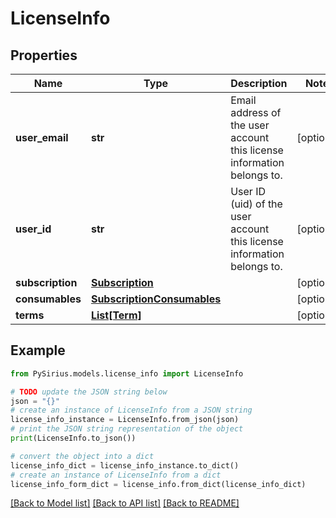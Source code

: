 # LicenseInfo


## Properties

Name | Type | Description | Notes
------------ | ------------- | ------------- | -------------
**user_email** | **str** | Email address of the user account this license information belongs to. | [optional] 
**user_id** | **str** | User ID (uid) of the user account this license information belongs to. | [optional] 
**subscription** | [**Subscription**](Subscription.md) |  | [optional] 
**consumables** | [**SubscriptionConsumables**](SubscriptionConsumables.md) |  | [optional] 
**terms** | [**List[Term]**](Term.md) |  | [optional] 

## Example

```python
from PySirius.models.license_info import LicenseInfo

# TODO update the JSON string below
json = "{}"
# create an instance of LicenseInfo from a JSON string
license_info_instance = LicenseInfo.from_json(json)
# print the JSON string representation of the object
print(LicenseInfo.to_json())

# convert the object into a dict
license_info_dict = license_info_instance.to_dict()
# create an instance of LicenseInfo from a dict
license_info_form_dict = license_info.from_dict(license_info_dict)
```
[[Back to Model list]](../README.md#documentation-for-models) [[Back to API list]](../README.md#documentation-for-api-endpoints) [[Back to README]](../README.md)


